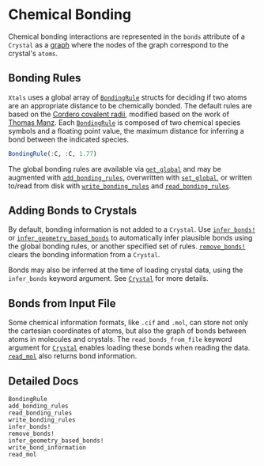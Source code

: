 # Chemical Bonding

Chemical bonding interactions are represented in the `bonds` attribute of a `Crystal` as a [graph](https://github.com/JuliaGraphs/MetaGraphs.jl) where the nodes of the graph correspond to the crystal's `atoms`.

## Bonding Rules

`Xtals` uses a global array of [`BondingRule`](@ref) structs for deciding if two atoms are an appropriate distance to be chemically bonded.  The default rules are based on the [Cordero covalent radii](doi.org/10.1039/B801115J), modified based on the work of [Thomas Manz](doi.org/10.1039/c9ra07327b).  Each [`BondingRule`](@ref) is composed of two chemical species symbols and a floating point value, the maximum distance for inferring a bond between the indicated species.

```julia
BondingRule(:C, :C, 1.77)
```

The global bonding rules are available via [`get_global`](@ref) and may be augmented with [`add_bonding_rules`](@ref), overwritten with [`set_global`](@ref), or written to/read from disk with [`write_bonding_rules`](@ref) and [`read_bonding_rules`](@ref).

## Adding Bonds to Crystals

By default, bonding information is not added to a `Crystal`.  Use [`infer_bonds!`](@ref) or [`infer_geometry_based_bonds`](@ref) to automatically infer plausible bonds using the global bonding rules, or another specified set of rules.  [`remove_bonds!`](@ref) clears the bonding information from a `Crystal`.

Bonds may also be inferred at the time of loading crystal data, using the `infer_bonds` keyword argument.  See [`Crystal`](@ref) for more details.

## Bonds from Input File

Some chemical information formats, like `.cif` and `.mol`, can store not only the cartesian coordinates of atoms, but also the graph of bonds between atoms in molecules and crystals.  The `read_bonds_from_file` keyword argument for [`Crystal`](@ref) enables loading these bonds when reading the data.  [`read_mol`](@ref) also returns bond information.

## Detailed Docs

```@docs
BondingRule
add_bonding_rules
read_bonding_rules
write_bonding_rules
infer_bonds!
remove_bonds!
infer_geometry_based_bonds!
write_bond_information
read_mol
```
